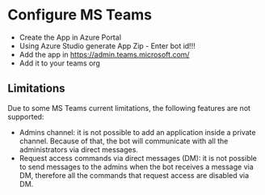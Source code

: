# Configure MS Teams

- Create the App in Azure Portal
- Using Azure Studio generate App Zip - Enter bot id!!!
- Add the app in https://admin.teams.microsoft.com/
- Add it to your teams org

## Limitations

Due to some MS Teams current limitations, the following features are not supported:

- Admins channel: it is not possible to add an application inside a private channel. Because of that, the bot
will communicate with all the administrators via direct messages.
- Request access commands via direct messages (DM): it is not possible to send messages to the admins when the bot
receives a message via DM, therefore all the commands that request access are disabled via DM.

